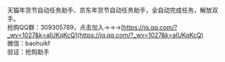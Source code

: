 天猫年货节自动任务助手、京东年货节自动任务助手，全自动完成任务，解放双手。  
抢购QQ群：309305789，点击加入→→→[https://jq.qq.com/?_wv=1027&k=aIUKqKcQ](https://jq.qq.com/?_wv=1027&k=aIUKqKcQ)  
微信：baohuikf  
验证：抢购助手  
